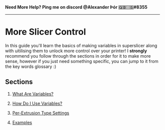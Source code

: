 **Need More Help? Ping me on discord @Alexander Þór 🇬🇧🇮🇸#8355**

------

# More Slicer Control

In this guide you'll learn the basics of making variables in superslicer along with uitilising them to unlock more control over your printer! I **strongly** recommend you follow through the sections in order for it to make more sense, however if you just need something specific, you can jump to it from the key words glossary :)

## Sections

1. [What Are Variables?](https://github.com/Alexander-T-Moss/Voron-Stuff/tree/main/Guides/More-Slicer-Control/What-Are-Variables%3F)

2. [How Do I Use Variables?](https://github.com/Alexander-T-Moss/Voron-Stuff/tree/main/Guides/More-Slicer-Control/How-Do-I-Use-Variables%3F)

3. [Per-Extrusion Type Settings](https://github.com/Alexander-T-Moss/Voron-Stuff/tree/main/Guides/More-Slicer-Control/How-Do-I-Use-Variables%3F)

4. [Examples](https://github.com/Alexander-T-Moss/Voron-Stuff/tree/main/Guides/More-Slicer-Control/How-Do-I-Use-Variables%3F)

   
